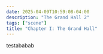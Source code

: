 ```yaml
---
date: 2025-04-09T10:59:08-04:00
description: "The Grand Hall 2"
tags: ["scene"]
title: "Chapter I: The Grand Hall"
---
```


testababab
